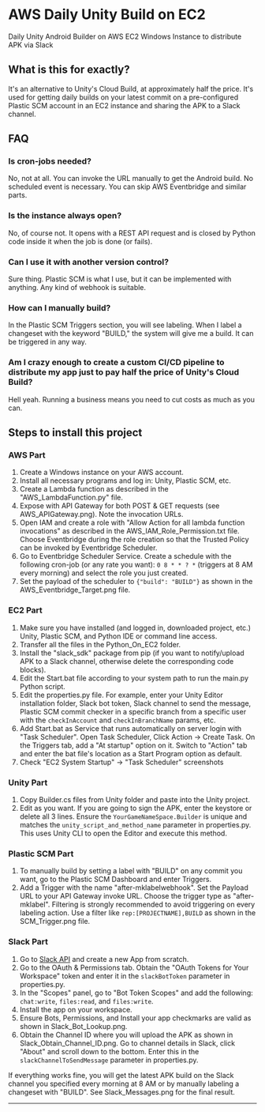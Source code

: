 # AWS Daily Unity Build on EC2
Daily Unity Android Builder on AWS EC2 Windows Instance to distribute APK via Slack

## What is this for exactly?
It's an alternative to Unity's Cloud Build, at approximately half the price. It's used for getting daily builds on your latest commit on a pre-configured Plastic SCM account in an EC2 instance and sharing the APK to a Slack channel.

## FAQ

### Is cron-jobs needed?
No, not at all. You can invoke the URL manually to get the Android build. No scheduled event is necessary. You can skip AWS Eventbridge and similar parts.

### Is the instance always open?
No, of course not. It opens with a REST API request and is closed by Python code inside it when the job is done (or fails).

### Can I use it with another version control?
Sure thing. Plastic SCM is what I use, but it can be implemented with anything. Any kind of webhook is suitable.

### How can I manually build?
In the Plastic SCM Triggers section, you will see labeling. When I label a changeset with the keyword "BUILD," the system will give me a build. It can be triggered in any way.

### Am I crazy enough to create a custom CI/CD pipeline to distribute my app just to pay half the price of Unity's Cloud Build?
Hell yeah. Running a business means you need to cut costs as much as you can.

## Steps to install this project

### AWS Part
1. Create a Windows instance on your AWS account.
2. Install all necessary programs and log in: Unity, Plastic SCM, etc.
3. Create a Lambda function as described in the "AWS_LambdaFunction.py" file.
4. Expose with API Gateway for both POST & GET requests (see AWS_APIGateway.png). Note the invocation URLs.
5. Open IAM and create a role with "Allow Action for all lambda function invocations" as described in the AWS_IAM_Role_Permission.txt file. Choose Eventbridge during the role creation so that the Trusted Policy can be invoked by Eventbridge Scheduler.
6. Go to Eventbridge Scheduler Service. Create a schedule with the following cron-job (or any rate you want): `0 8 * * ? *` (triggers at 8 AM every morning) and select the role you just created.
7. Set the payload of the scheduler to `{"build": "BUILD"}` as shown in the AWS_Eventbridge_Target.png file.

### EC2 Part
1. Make sure you have installed (and logged in, downloaded project, etc.) Unity, Plastic SCM, and Python IDE or command line access.
2. Transfer all the files in the Python_On_EC2 folder.
3. Install the "slack_sdk" package from pip (if you want to notify/upload APK to a Slack channel, otherwise delete the corresponding code blocks).
4. Edit the Start.bat file according to your system path to run the main.py Python script.
5. Edit the properties.py file. For example, enter your Unity Editor installation folder, Slack bot token, Slack channel to send the message, Plastic SCM commit checker in a specific branch from a specific user with the `checkInAccount` and `checkInBranchName` params, etc.
6. Add Start.bat as Service that runs automatically on server login with "Task Scheduler". Open Task Scheduler, Click Action -> Create Task. On the Triggers tab, add a "At startup" option on it. Switch to "Action" tab and enter the bat file's location as a Start Program option as default.
7. Check "EC2 System Startup" -> "Task Scheduler" screenshots 

### Unity Part
1. Copy Builder.cs files from Unity folder and paste into the Unity project.
2. Edit as you want. If you are going to sign the APK, enter the keystore or delete all 3 lines. Ensure the `YourGameNameSpace.Builder` is unique and matches the `unity_script_and_method_name` parameter in properties.py. This uses Unity CLI to open the Editor and execute this method.

### Plastic SCM Part
1. To manually build by setting a label with "BUILD" on any commit you want, go to the Plastic SCM Dashboard and enter Triggers.
2. Add a Trigger with the name "after-mklabelwebhook". Set the Payload URL to your API Gateway invoke URL. Choose the trigger type as "after-mklabel". Filtering is strongly recommended to avoid triggering on every labeling action. Use a filter like `rep:[PROJECTNAME],BUILD` as shown in the SCM_Trigger.png file.

### Slack Part
1. Go to [Slack API](https://api.slack.com/apps/) and create a new App from scratch.
2. Go to the OAuth & Permissions tab. Obtain the "OAuth Tokens for Your Workspace" token and enter it in the `slackBotToken` parameter in properties.py.
3. In the "Scopes" panel, go to "Bot Token Scopes" and add the following: `chat:write`, `files:read`, and `files:write`.
4. Install the app on your workspace.
5. Ensure Bots, Permissions, and Install your app checkmarks are valid as shown in Slack_Bot_Lookup.png.
6. Obtain the Channel ID where you will upload the APK as shown in Slack_Obtain_Channel_ID.png. Go to channel details in Slack, click "About" and scroll down to the bottom. Enter this in the `slackChannelToSendMessage` parameter in properties.py.

If everything works fine, you will get the latest APK build on the Slack channel you specified every morning at 8 AM or by manually labeling a changeset with "BUILD". See Slack_Messages.png for the final result.

---